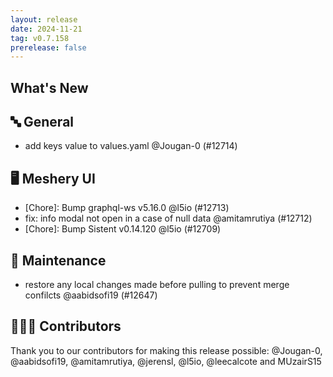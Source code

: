 ```yaml
---
layout: release
date: 2024-11-21
tag: v0.7.158
prerelease: false
---
```


## What's New

## 🔤 General

- add keys value to values.yaml @Jougan-0 (#12714)

## 🖥 Meshery UI

- \[Chore\]: Bump graphql-ws v5.16.0 @l5io (#12713)
- fix: info modal not open in a case of null data @amitamrutiya (#12712)
- \[Chore\]: Bump Sistent v0.14.120 @l5io (#12709)

## 🧰 Maintenance

- restore any local changes made before pulling to prevent merge confilcts @aabidsofi19 (#12647)

## 👨🏽‍💻 Contributors

Thank you to our contributors for making this release possible:
@Jougan-0, @aabidsofi19, @amitamrutiya, @jerensl, @l5io, @leecalcote and MUzairS15
